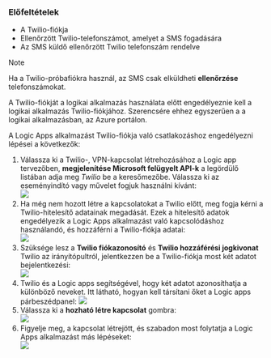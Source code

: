 ### <a name="prerequisites"></a>Előfeltételek
* A Twilio-fiókja
* Ellenőrzött Twilio-telefonszámot, amelyet a SMS fogadására
* Az SMS küldő ellenőrzött Twilio telefonszám rendelve

> [!NOTE]
> Ha a Twilio-próbafiókra használ, az SMS csak elküldheti **ellenőrzése** telefonszámokat.  
> 
> 

A Twilio-fiókját a logikai alkalmazás használata előtt engedélyeznie kell a logikai alkalmazás Twilio-fiókjához. Szerencsére ehhez egyszerűen a a logikai alkalmazásban, az Azure portálon. 

A Logic Apps alkalmazást Twilio-fiókja való csatlakozáshoz engedélyezni lépései a következők:

1. Válassza ki a Twilio-, VPN-kapcsolat létrehozásához a Logic app tervezőben, **megjelenítése Microsoft felügyelt API-k** a legördülő listában adja meg *Twilio* be a keresőmezőbe. Válassza ki az eseményindító vagy művelet fogjuk használni kívánt:  
   ![](./media/connectors-create-api-twilio/twilio-0.png)
2. Ha még nem hozott létre a kapcsolatokat a Twilio előtt, meg fogja kérni a Twilio-hitelesítő adatainak megadását. Ezek a hitelesítő adatok engedélyezik a Logic Apps alkalmazást való kapcsolódáshoz használandó, és hozzáférni a Twilio-fiókja adatai:  
   ![](./media/connectors-create-api-twilio/twilio-1.png)  
3. Szüksége lesz a **Twilio fiókazonosító** és **Twilio hozzáférési jogkivonat** Twilio az irányítópultról, jelentkezzen be a Twilio-fiókja most két adatot bejelentkezési:  
   ![](./media/connectors-create-api-twilio/twilio-2.png)  
4. Twilio és a Logic apps segítségével, hogy két adatot azonosíthatja a különböző neveket. Itt látható, hogyan kell társítani őket a Logic apps párbeszédpanel: ![](./media/connectors-create-api-twilio/twilio-3.png)  
5. Válassza ki a **hozható létre kapcsolat** gombra:  
   ![](./media/connectors-create-api-twilio/twilio-4.png)
6. Figyelje meg, a kapcsolat létrejött, és szabadon most folytatja a Logic Apps alkalmazást más lépéseket:  
   ![](./media/connectors-create-api-twilio/twilio-5.png)

